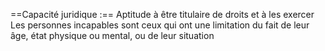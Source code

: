 ==Capacité juridique :== Aptitude à être titulaire de droits et à les exercer
Les personnes incapables sont ceux qui ont une limitation du fait de leur âge, état physique ou mental, ou de leur situation